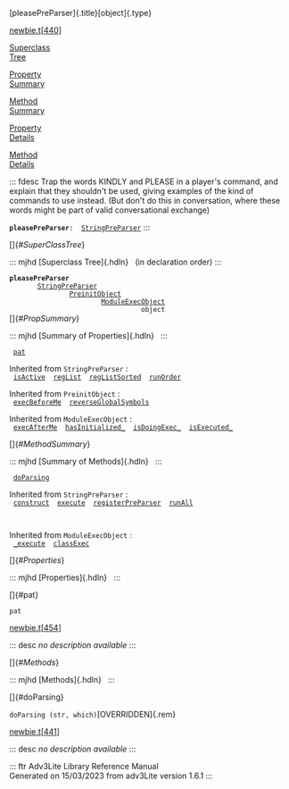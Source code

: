 [pleasePreParser]{.title}[object]{.type}

[newbie.t](../file/newbie.t.html)\[[440](../source/newbie.t.html#440)\]

[Superclass\
Tree](#_SuperClassTree_)

[Property\
Summary](#_PropSummary_)

[Method\
Summary](#_MethodSummary_)

[Property\
Details](#_Properties_)

[Method\
Details](#_Methods_)

::: fdesc
Trap the words KINDLY and PLEASE in a player\'s command, and explain
that they shouldn\'t be used, giving examples of the kind of commands to
use instead. (But don\'t do this in conversation, where these words
might be part of valid conversational exchange)

**`pleasePreParser`**` :   `[`StringPreParser`](../object/StringPreParser.html)
:::

[]{#_SuperClassTree_}

::: mjhd
[Superclass Tree]{.hdln}   (in declaration order)
:::

**`pleasePreParser`**\
`         `[`StringPreParser`](../object/StringPreParser.html)\
`                 `[`PreinitObject`](../object/PreinitObject.html)\
`                         `[`ModuleExecObject`](../object/ModuleExecObject.html)\
`                                 object`\
[]{#_PropSummary_}

::: mjhd
[Summary of Properties]{.hdln}  
:::

` `[`pat`](#pat)`  `

Inherited from `StringPreParser` :\
` `[`isActive`](../object/StringPreParser.html#isActive)`  `[`regList`](../object/StringPreParser.html#regList)`  `[`regListSorted`](../object/StringPreParser.html#regListSorted)`  `[`runOrder`](../object/StringPreParser.html#runOrder)`  `

Inherited from `PreinitObject` :\
` `[`execBeforeMe`](../object/PreinitObject.html#execBeforeMe)`  `[`reverseGlobalSymbols`](../object/PreinitObject.html#reverseGlobalSymbols)`  `

Inherited from `ModuleExecObject` :\
` `[`execAfterMe`](../object/ModuleExecObject.html#execAfterMe)`  `[`hasInitialized_`](../object/ModuleExecObject.html#hasInitialized_)`  `[`isDoingExec_`](../object/ModuleExecObject.html#isDoingExec_)`  `[`isExecuted_`](../object/ModuleExecObject.html#isExecuted_)`  `

[]{#_MethodSummary_}

::: mjhd
[Summary of Methods]{.hdln}  
:::

` `[`doParsing`](#doParsing)`  `

Inherited from `StringPreParser` :\
` `[`construct`](../object/StringPreParser.html#construct)`  `[`execute`](../object/StringPreParser.html#execute)`  `[`registerPreParser`](../object/StringPreParser.html#registerPreParser)`  `[`runAll`](../object/StringPreParser.html#runAll)`  `

` `

Inherited from `ModuleExecObject` :\
` `[`_execute`](../object/ModuleExecObject.html#_execute)`  `[`classExec`](../object/ModuleExecObject.html#classExec)`  `

[]{#_Properties_}

::: mjhd
[Properties]{.hdln}  
:::

[]{#pat}

`pat`

[newbie.t](../file/newbie.t.html)\[[454](../source/newbie.t.html#454)\]

::: desc
*no description available*
:::

[]{#_Methods_}

::: mjhd
[Methods]{.hdln}  
:::

[]{#doParsing}

`doParsing (str, which)`[OVERRIDDEN]{.rem}

[newbie.t](../file/newbie.t.html)\[[441](../source/newbie.t.html#441)\]

::: desc
*no description available*
:::

::: ftr
Adv3Lite Library Reference Manual\
Generated on 15/03/2023 from adv3Lite version 1.6.1
:::
